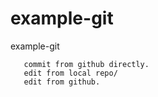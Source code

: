 # example-git
example-git

       commit from github directly.
       edit from local repo/
       edit from github.
